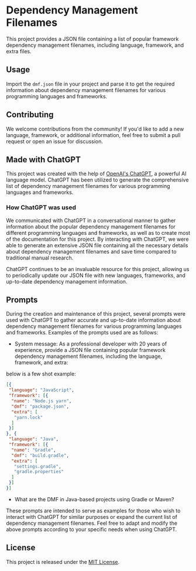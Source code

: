# Dependency Management Filenames

This project provides a JSON file containing a list of popular framework dependency management filenames, including language, framework, and extra files.

## Usage

Import the `dmf.json` file in your project and parse it to get the required information about dependency management filenames for various programming languages and frameworks.

## Contributing

We welcome contributions from the community! If you'd like to add a new language, framework, or additional information, feel free to submit a pull request or open an issue for discussion.

## Made with ChatGPT

This project was created with the help of [OpenAI's ChatGPT](https://openai.com/research/chatgpt/), a powerful AI language model. ChatGPT has been utilized to generate the comprehensive list of dependency management filenames for various programming languages and frameworks.

### How ChatGPT was used

We communicated with ChatGPT in a conversational manner to gather information about the popular dependency management filenames for different programming languages and frameworks, as well as to create most of the documentation for this project. By interacting with ChatGPT, we were able to generate an extensive JSON file containing all the necessary details about dependency management filenames and save time compared to traditional manual research.

ChatGPT continues to be an invaluable resource for this project, allowing us to periodically update our JSON file with new languages, frameworks, and up-to-date dependency management information.

## Prompts

During the creation and maintenance of this project, several prompts were used with ChatGPT to gather accurate and up-to-date information about dependency management filenames for various programming languages and frameworks. Examples of the prompts used are as follows:

* System message: As a professional developer with 20 years of experience, provide a JSON file containing popular framework dependency management filenames, including the language, framework, and extra:

below is a few shot example:

```json
[{
 "language": "JavaScript",
 "framework": [{
  "name": "Node.js yarn",
  "dmf": "package.json",
  "extra": [
   "yarn.lock"
  ]
 }]
}, {
 "language": "Java",
 "framework": [{
  "name": "Gradle",
  "dmf": "build.gradle",
  "extra": [
   "settings.gradle",
   "gradle.properties"
  ]
 }]
}]
```

* What are the DMF in Java-based projects using Gradle or Maven?

These prompts are intended to serve as examples for those who wish to interact with ChatGPT for similar purposes or expand the current list of dependency management filenames. Feel free to adapt and modify the above prompts according to your specific needs when using ChatGPT.

## License

This project is released under the [MIT License](LICENSE).
